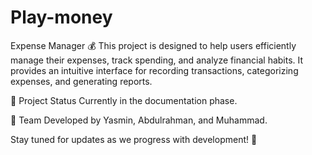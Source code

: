 # Play-money

Expense Manager 💰
This project is designed to help users efficiently manage their expenses, track spending, and analyze financial habits. It provides an intuitive interface for recording transactions, categorizing expenses, and generating reports.

📌 Project Status
Currently in the documentation phase.

👥 Team
Developed by Yasmin, Abdulrahman, and Muhammad.

Stay tuned for updates as we progress with development! 🚀
